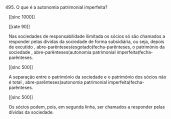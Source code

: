 495.  O que é a autonomia  patrimonial  imperfeita?

[[slnc 1000]]

[[rate 90]]

Nas sociedades de responsabilidade  ilimitada  os sócios só são chamados a responder pelas  dívidas  da  sociedade  de  forma  subsidiária,  ou  seja,  depois  de  excutido , abre-parênteses(esgotado)fecha-parênteses,  o  património  da  sociedade  , abre-parênteses(autonomia  patrimonial imperfeita)fecha-parênteses.

[[slnc 500]]

A separação  entre  o  património  da  sociedade  e  o  património  dos  sócios  não  é  total , abre-parênteses(autonomia  patrimonial  imperfeita)fecha-parênteses.

[[slnc 500]]

Os  sócios  podem,  pois,  em  segunda  linha,  ser chamados  a responder  pelas  dívidas  da sociedade.
